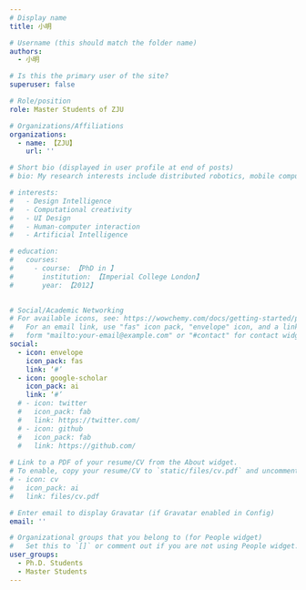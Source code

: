 ```yaml
---
# Display name
title: 小明

# Username (this should match the folder name)
authors:
  - 小明

# Is this the primary user of the site?
superuser: false

# Role/position
role: Master Students of ZJU

# Organizations/Affiliations
organizations:
  - name: 【ZJU】
    url: ''

# Short bio (displayed in user profile at end of posts)
# bio: My research interests include distributed robotics, mobile computing and programmable matter.

# interests:
#   - Design Intelligence
#   - Computational creativity
#   - UI Design
#   - Human-computer interaction
#   - Artificial Intelligence

# education:
#   courses:
#     - course: 【PhD in 】
#       institution: 【Imperial College London】
#       year: 【2012】
    

# Social/Academic Networking
# For available icons, see: https://wowchemy.com/docs/getting-started/page-builder/#icons
#   For an email link, use "fas" icon pack, "envelope" icon, and a link in the
#   form "mailto:your-email@example.com" or "#contact" for contact widget.
social:
  - icon: envelope
    icon_pack: fas
    link: ‘#’
  - icon: google-scholar
    icon_pack: ai
    link: ‘#’
  # - icon: twitter
  #   icon_pack: fab
  #   link: https://twitter.com/
  # - icon: github
  #   icon_pack: fab
  #   link: https://github.com/
  
# Link to a PDF of your resume/CV from the About widget.
# To enable, copy your resume/CV to `static/files/cv.pdf` and uncomment the lines below.
# - icon: cv
#   icon_pack: ai
#   link: files/cv.pdf

# Enter email to display Gravatar (if Gravatar enabled in Config)
email: ''

# Organizational groups that you belong to (for People widget)
#   Set this to `[]` or comment out if you are not using People widget.
user_groups:
  - Ph.D. Students
  - Master Students
---
```

